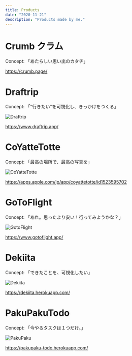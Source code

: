 ```yaml
---
title: Products
date: "2020-11-21"
description: "Products made by me."
---
```


# Crumb クラム

Concept: 「あたらしい思い出のカタチ」

https://crumb.page/

# Draftrip

Concept: 「"行きたい"を可視化し、きっかけをつくる」

![Draftrip](./draftrip.jpeg)

https://www.draftrip.app/

# CoYatteTotte

Concept: 「最高の場所で、最高の写真を」

![CoYatteTotte](./coyattetotte.jpeg)

https://apps.apple.com/jp/app/coyattetotte/id1523595702

# GoToFlight

Concept: 「あれ。思ったより安い！行ってみようかな？」

![GotoFlight](./goto.png)

https://www.gotoflight.app/

# Dekiita

Concept: 「できたことを、可視化したい」

![Dekiita](./dekiita.png)

https://dekiita.herokuapp.com/

# PakuPakuTodo

Concept: 「今やるタスクは１つだけ。」

![PakuPaku](./pakupaku.png)

https://pakupaku-todo.herokuapp.com/
